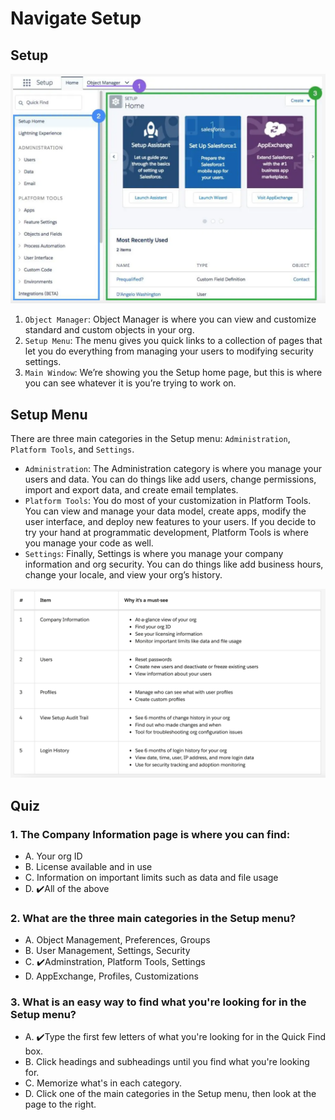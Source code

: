 # Navigate Setup

## Setup

![image](./sf-setup.png)

1. `Object Manager`: Object Manager is where you can view and customize standard and custom objects in your org.
2. `Setup Menu`: The menu gives you quick links to a collection of pages that let you do everything from managing your users to modifying security settings.
3. `Main Window`: We’re showing you the Setup home page, but this is where you can see whatever it is you’re trying to work on.

## Setup Menu

There are three main categories in the Setup menu: `Administration`, `Platform Tools`, and `Settings`.

- `Administration`: The Administration category is where you manage your users and data. You can do things like add users, change permissions, import and export data, and create email templates.
- `Platform Tools`: You do most of your customization in Platform Tools. You can view and manage your data model, create apps, modify the user interface, and deploy new features to your users. If you decide to try your hand at programmatic development, Platform Tools is where you manage your code as well.
- `Settings`: Finally, Settings is where you manage your company information and org security. You can do things like add business hours, change your locale, and view your org’s history.

![image](./setup-pages.png)

## Quiz

### 1. The Company Information page is where you can find:

- A. Your org ID
- B. License available and in use
- C. Information on important limits such as data and file usage
- D. :heavy_check_mark:All of the above

### 2. What are the three main categories in the Setup menu?

- A. Object Management, Preferences, Groups
- B. User Management, Settings, Security
- C. :heavy_check_mark:Adminstration, Platform Tools, Settings
- D. AppExchange, Profiles, Customizations

### 3. What is an easy way to find what you're looking for in the Setup menu?

- A. :heavy_check_mark:Type the first few letters of what you're looking for in the Quick Find box.
- B. Click headings and subheadings until you find what you're looking for.
- C. Memorize what's in each category.
- D. Click one of the main categories in the Setup menu, then look at the page to the right.
